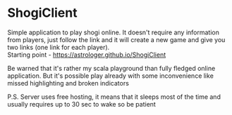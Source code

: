 # ShogiClient
Simple application to play shogi online. It doesn't require any information from players, just follow the link and it will create a new game and give you two links (one link for each player). <br/>
Starting point - https://astrologer.github.io/ShogiClient <br/>

Be warned that it's rather my scala playground than fully fledged online application. But it's possible play already with some inconvenience like missed highlighting and broken indicators

P.S. Server uses free hosting, it means that it sleeps most of the time and usually requires up to 30 sec to wake so be patient
